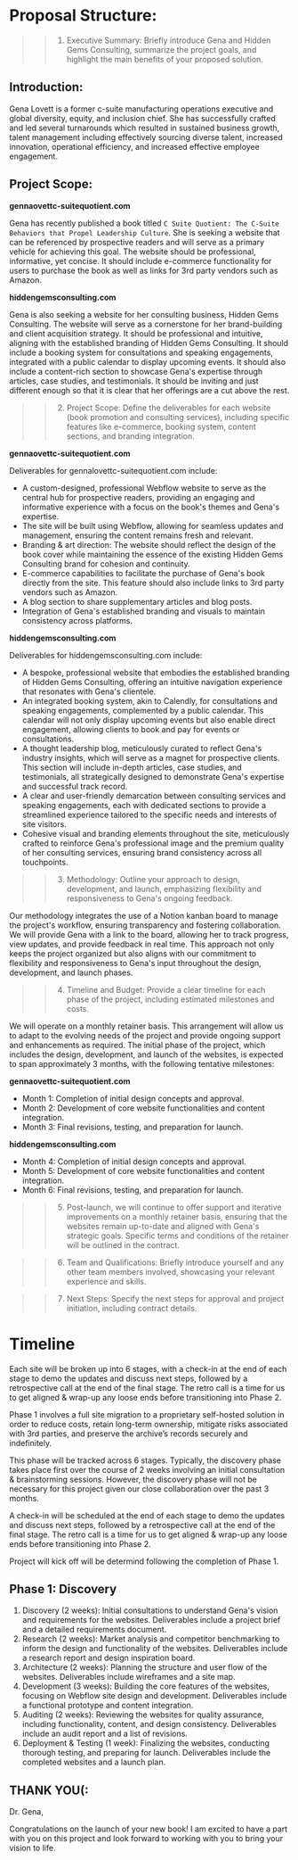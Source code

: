# Proposal Structure:

>> 1. Executive Summary: Briefly introduce Gena and Hidden Gems Consulting, summarize the project goals, and highlight the main benefits of your proposed solution.

## Introduction:

Gena Lovett is a former c-suite manufacturing operations executive and global diversity, equity, and inclusion chief. She has successfully crafted and led several turnarounds which resulted in sustained business growth, talent management including effectively sourcing diverse talent, increased innovation, operational efficiency, and increased effective employee engagement.

## Project Scope:

**gennaovettc-suitequotient.com**

Gena has recently published a book titled `C Suite Quotient: The C-Suite Behaviors that Propel Leadership Culture`. She is seeking a website that can be referenced by prospective readers and will serve as a primary vehicle for achieving this goal. The website should be professional, informative, yet concise. It should include e-commerce functionality for users to purchase the book as well as links for 3rd party vendors such as Amazon.

**hiddengemsconsulting.com**

Gena is also seeking a website for her consulting business, Hidden Gems Consulting. The website will serve as a cornerstone for her brand-building and client acquisition strategy. It should be professional and intuitive, aligning with the established branding of Hidden Gems Consulting. It should include a booking system for consultations and speaking engagements, integrated with a public calendar to display upcoming events. It should also include a content-rich section to showcase Gena's expertise through articles, case studies, and testimonials. It should be inviting and just different enough so that it is clear that her offerings are a cut above the rest.

>> 2. Project Scope: Define the deliverables for each website (book promotion and consulting services), including specific features like e-commerce, booking system, content sections, and branding integration.

**gennaovettc-suitequotient.com**

Deliverables for gennalovettc-suitequotient.com include:
- A custom-designed, professional Webflow website to serve as the central hub for prospective readers, providing an engaging and informative experience with a focus on the book's themes and Gena's expertise.
- The site will be built using Webflow, allowing for seamless updates and management, ensuring the content remains fresh and relevant.
- Branding & art direction: The website should reflect the design of the book cover while maintaining the essence of the existing Hidden Gems Consulting brand for cohesion and continuity.
- E-commerce capabilities to facilitate the purchase of Gena's book directly from the site. This feature should also include links to 3rd party vendors such as Amazon.
- A blog section to share supplementary articles and blog posts.
- Integration of Gena's established branding and visuals to maintain consistency across platforms.

**hiddengemsconsulting.com**

Deliverables for hiddengemsconsulting.com include:
- A bespoke, professional website that embodies the established branding of Hidden Gems Consulting, offering an intuitive navigation experience that resonates with Gena's clientele.
- An integrated booking system, akin to Calendly, for consultations and speaking engagements, complemented by a public calendar. This calendar will not only display upcoming events but also enable direct engagement, allowing clients to book and pay for events or consultations.
- A thought leadership blog, meticulously curated to reflect Gena's industry insights, which will serve as a magnet for prospective clients. This section will include in-depth articles, case studies, and testimonials, all strategically designed to demonstrate Gena's expertise and successful track record.
- A clear and user-friendly demarcation between consulting services and speaking engagements, each with dedicated sections to provide a streamlined experience tailored to the specific needs and interests of site visitors.
- Cohesive visual and branding elements throughout the site, meticulously crafted to reinforce Gena's professional image and the premium quality of her consulting services, ensuring brand consistency across all touchpoints.

>> 3. Methodology: Outline your approach to design, development, and launch, emphasizing flexibility and responsiveness to Gena's ongoing feedback.

Our methodology integrates the use of a Notion kanban board to manage the project's workflow, ensuring transparency and fostering collaboration. We will provide Gena with a link to the board, allowing her to track progress, view updates, and provide feedback in real time. This approach not only keeps the project organized but also aligns with our commitment to flexibility and responsiveness to Gena's input throughout the design, development, and launch phases.


>> 4. Timeline and Budget: Provide a clear timeline for each phase of the project, including estimated milestones and costs.

We will operate on a monthly retainer basis. This arrangement will allow us to adapt to the evolving needs of the project and provide ongoing support and enhancements as required. The initial phase of the project, which includes the design, development, and launch of the websites, is expected to span approximately 3 months, with the following tentative milestones:

**gennaovettc-suitequotient.com**

- Month 1: Completion of initial design concepts and approval.
- Month 2: Development of core website functionalities and content integration.
- Month 3: Final revisions, testing, and preparation for launch.

**hiddengemsconsulting.com**

- Month 4: Completion of initial design concepts and approval.
- Month 5: Development of core website functionalities and content integration.
- Month 6: Final revisions, testing, and preparation for launch.

>> 5. Post-launch, we will continue to offer support and iterative improvements on a monthly retainer basis, ensuring that the websites remain up-to-date and aligned with Gena's strategic goals. Specific terms and conditions of the retainer will be outlined in the contract.

>> 6. Team and Qualifications: Briefly introduce yourself and any other team members involved, showcasing
your relevant experience and skills.

>> 7. Next Steps: Specify the next steps for approval and project initiation, including contract details.

# Timeline

Each site will be broken up into 6 stages, with a check-in at the end of each stage to demo the updates and discuss next steps, followed by a retrospective call at the end of the final stage. The retro call is a time for us to get aligned & wrap-up any loose ends before transitioning into Phase 2.

Phase 1 involves a full site migration to a proprietary self-hosted solution in order to reduce costs, retain long-term ownership, mitigate risks associated with 3rd parties, and preserve the archive’s records securely and indefinitely.

This phase will be tracked across 6 stages. Typically, the discovery phase takes place first over the course of 2 weeks involving an initial consultation & brainstorming sessions. However, the discovery phase will not be necessary for this project given our close collaboration over the past 3 months.

A check-in will be scheduled at the end of each stage to demo the updates and discuss next steps, followed by a retrospective call at the end of the final stage. The retro call is a time for us to get aligned & wrap-up any loose ends before transitioning into Phase 2.

Project will kick off will be determind following the completion of Phase 1.

## Phase 1: Discovery

1. Discovery (2 weeks): Initial consultations to understand Gena's vision and requirements for the websites. Deliverables include a project brief and a detailed requirements document.
2. Research (2 weeks): Market analysis and competitor benchmarking to inform the design and functionality of the websites. Deliverables include a research report and design inspiration board.
3. Architecture (2 weeks): Planning the structure and user flow of the websites. Deliverables include wireframes and a site map.
4. Development (3 weeks): Building the core features of the websites, focusing on Webflow site design and development. Deliverables include a functional prototype and content integration.
5. Auditing (2 weeks): Reviewing the websites for quality assurance, including functionality, content, and design consistency. Deliverables include an audit report and a list of revisions.
6. Deployment & Testing (1 week): Finalizing the websites, conducting thorough testing, and preparing for launch. Deliverables include the completed websites and a launch plan.

## THANK YOU(:

Dr. Gena,

Congratulations on the launch of your new book! I am excited to have a part 
with you on this project and look forward to working with you to bring your vision to life.